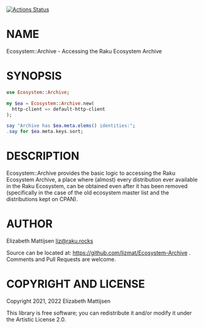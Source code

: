 [![Actions Status](https://github.com/lizmat/Ecosystem-Archive/workflows/test/badge.svg)](https://github.com/lizmat/Ecosystem-Archive/actions)

NAME
====

Ecosystem::Archive - Accessing the Raku Ecosystem Archive

SYNOPSIS
========

```raku
use Ecosystem::Archive;

my $ea = Ecosystem::Archive.new(
  http-client => default-http-client
);

say "Archive has $ea.meta.elems() identities:";
.say for $ea.meta.keys.sort;
```

DESCRIPTION
===========

Ecosystem::Archive provides the basic logic to accessing the Raku Ecosystem Archive, a place where (almost) every distribution ever available in the Raku Ecosystem, can be obtained even after it has been removed (specifically in the case of the old ecosystem master list and the distributions kept on CPAN).

AUTHOR
======

Elizabeth Mattijsen <liz@raku.rocks>

Source can be located at: https://github.com/lizmat/Ecosystem-Archive . Comments and Pull Requests are welcome.

COPYRIGHT AND LICENSE
=====================

Copyright 2021, 2022 Elizabeth Mattijsen

This library is free software; you can redistribute it and/or modify it under the Artistic License 2.0.


